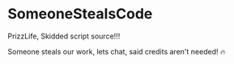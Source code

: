 # SomeoneStealsCode
PrizzLife, Skidded script source!!!

Someone steals our work, lets chat, said credits aren't needed! 🔥
